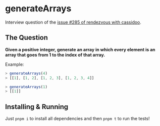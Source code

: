 # generateArrays

Interview question of the [issue #285 of rendezvous with cassidoo](https://buttondown.email/cassidoo/archive/if-you-want-to-feel-good-you-have-to-go-out-and/).

## The Question

**Given a positive integer, generate an array in which every element is an array that goes from 1 to the index of that array.**

Example:

```js
> generateArrays(4)
> [[1], [1, 2], [1, 2, 3], [1, 2, 3, 4]]

> generateArrays(1)
> [[1]]
```

## Installing & Running

Just `pnpm i` to install all dependencies and then `pnpm t` to run the tests!
